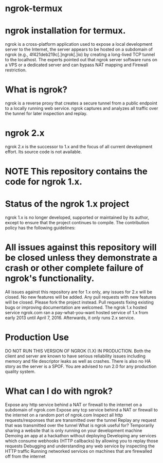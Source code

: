 # ngrok-termux
# ngrok installation for termux.    
ngrok is a cross-platform application used to expose a local development server to the Internet, the server appears to be hosted on a subdomain of ngrok (e.g., 4f421deb219c[.]ngrok[.]io) by creating a long-lived TCP tunnel to the localhost. The experts pointed out that ngrok server software runs on a VPS or a dedicated server and can bypass NAT mapping and Firewall restriction.

# What is ngrok?   
ngrok is a reverse proxy that creates a secure tunnel from a public endpoint to a locally running web service. ngrok captures and analyzes all traffic over the tunnel for later inspection and replay.

# ngrok 2.x   
ngrok 2.x is the successor to 1.x and the focus of all current development effort. Its source code is not available.

# NOTE This repository contains the code for ngrok 1.x.  

# Status of the ngrok 1.x project       
ngrok 1.x is no longer developed, supported or maintained by its author, except to ensure that the project continues to compile. The contribution policy has the following guidelines:

# All issues against this repository will be closed unless they demonstrate a crash or other complete failure of ngrok's functionality.
All issues against this repository are for 1.x only, any issues for 2.x will be closed.
No new features will be added. Any pull requests with new features will be closed. Please fork the project instead.
Pull requests fixing existing bugs or improving documentation are welcomed.
The ngrok 1.x hosted service
ngrok.com ran a pay-what-you-want hosted service of 1.x from early 2013 until April 7, 2016. Afterwards, it only runs 2.x service.

# Production Use   
DO NOT RUN THIS VERSION OF NGROK (1.X) IN PRODUCTION. Both the client and server are known to have serious reliability issues including memory and file descriptor leaks as well as crashes. There is also no HA story as the server is a SPOF. You are advised to run 2.0 for any production quality system.

# What can I do with ngrok?   
Expose any http service behind a NAT or firewall to the internet on a subdomain of ngrok.com
Expose any tcp service behind a NAT or firewall to the internet on a random port of ngrok.com
Inspect all http requests/responses that are transmitted over the tunnel
Replay any request that was transmitted over the tunnel
What is ngrok useful for?
Temporarily sharing a website that is only running on your development machine
Demoing an app at a hackathon without deploying
Developing any services which consume webhooks (HTTP callbacks) by allowing you to replay those requests
Debugging and understanding any web service by inspecting the HTTP traffic
Running networked services on machines that are firewalled off from the internet
